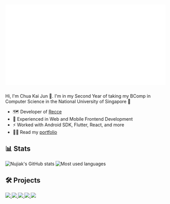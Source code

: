 <h1 align="center">
  <img src="header.svg" alt="Nujiak (Kai Jun)">
</h1>

Hi, I'm Chua Kai Jun :wave:. I'm in my Second Year of taking my BComp in Computer Science in the National University of Singapore :school:

- :world_map: Developer of [Recce](https://github.com/nujiak/recce)
- :rocket: Experienced in Web and Mobile Frontend Development
- :zap: Worked with Android SDK, Flutter, React, and more 
- 🧑🏽 Read my [portfolio](https://nujiak.com)

## :bar_chart: Stats

<a>
<img src="https://github-readme-stats.vercel.app/api?username=nujiak&count_private=true&show_icons=true&theme=vue" alt="Nujiak's GitHub stats">
</a>
<a>
<img src="https://github-readme-stats.vercel.app/api/top-langs/?username=nujiak&layout=compact&langs_count=6" alt="Most used languages">
</a>

## :hammer_and_wrench: Projects

<a href="https://github.com/nujiak/recce">
<img src="https://github-readme-stats.vercel.app/api/pin/?username=nujiak&repo=recce&show_owner=true">
</a>
<a href="https://github.com/nujiak/wordevle">
<img src="https://github-readme-stats.vercel.app/api/pin/?username=nujiak&repo=wordevle&show_owner=true">
</a>
<a href="https://github.com/nujiak/mathsprint">
<img src="https://github-readme-stats.vercel.app/api/pin/?username=nujiak&repo=mathsprint&show_owner=true">
</a>
<a href="https://github.com/nujiak/mlkk-drivesafe">
<img src="https://github-readme-stats.vercel.app/api/pin/?username=nujiak&repo=mlkk-drivesafe&show_owner=true">
</a>
<a href="https://github.com/nujiak/wake-together">
<img src="https://github-readme-stats.vercel.app/api/pin/?username=nujiak&repo=wake-together&show_owner=true">
</a>
